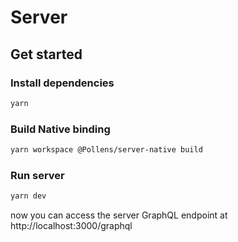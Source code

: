 # Server

## Get started

### Install dependencies

```bash
yarn
```

### Build Native binding

```bash
yarn workspace @Pollens/server-native build
```

### Run server

```bash
yarn dev
```

now you can access the server GraphQL endpoint at http://localhost:3000/graphql
